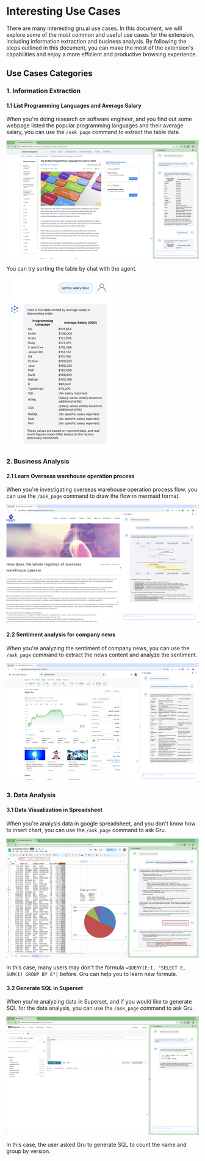 # Interesting Use Cases
There are many interesting gru.ai use cases. In this document, we will explore some of the most common and useful use cases for the extension, including information extraction and business analysis. By following the steps outlined in this document, you can make the most of the extension's capabilities and enjoy a more efficient and productive browsing experience.

## Use Cases Categories

### 1. Information Extraction

#### 1.1 List Programming Languages and Average Salary
When you're doing research on software engineer, and you find out some webpage listed the popular programming languages and their average salary, you can use the `/ask_page` command to extract the table data.

![usecases/extract_information_from_webpage.png](../images/usecases/extract_information_from_webpage.png)

You can try sorting the table by chat with the agent.

<img src="../images/usecases/sort_programming_language_by_average_salary.png" width="278" height="445"/>

### 2. Business Analysis

#### 2.1 Learn Overseas warehouse operation process
When you're investigating overseas warehouse operation process flow, you can use the `/ask_page` command to draw the flow in mermaid format.

![usecases/mermaid_sequence_diagram_en.png](../images/usecases/mermaid_sequence_diagram_en.png)

#### 2.2 Sentiment analysis for company news
When you're analyzing the sentiment of company news, you can use the `/ask_page` command to extract the news content and analyze the sentiment.

![usecases/news_sentiment_analysis.png](../images/usecases/news_sentiment_analysis.png)

### 3. Data Analysis

#### 3.1 Data Visualization in Spreadsheet
When you're analysis data in google spreadsheet, and you don't know how to insert chart, you can use the `/ask_page` command to ask Gru.

![usecases/insert_pie_chart_in_google_spreadsheet.png](../images/usecases/insert_pie_chart_in_google_spreadsheet.png)

In this case, many users may don't the formula `=QUERY(E:I, "SELECT E, SUM(I) GROUP BY E")` before. Gru can help you to learn new formula.

#### 3.2 Generate SQL in Superset
When you're analyzing data in Superset, and if you would like to generate SQL for the data analysis, you can use the `/ask_page` command to ask Gru.

![usecases/generate_sql_when_use_superset.png](../images/usecases/generate_sql_when_use_superset.png)

In this case, the user asked Gru to generate SQL to count the name and group by version.